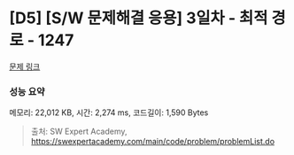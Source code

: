 # [D5] [S/W 문제해결 응용] 3일차 - 최적 경로 - 1247 

[문제 링크](https://swexpertacademy.com/main/code/problem/problemDetail.do?contestProbId=AV15OZ4qAPICFAYD) 

### 성능 요약

메모리: 22,012 KB, 시간: 2,274 ms, 코드길이: 1,590 Bytes



> 출처: SW Expert Academy, https://swexpertacademy.com/main/code/problem/problemList.do